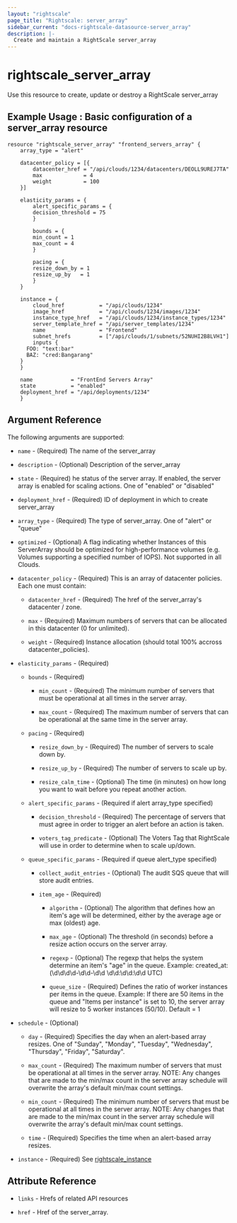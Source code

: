 ```yaml
---
layout: "rightscale"
page_title: "Rightscale: server_array"
sidebar_current: "docs-rightscale-datasource-server_array"
description: |-
  Create and maintain a RightScale server_array
---
```


# rightscale_server_array

Use this resource to create, update or destroy a RightScale server_array

## Example Usage : Basic configuration of a server_array resource

```hcl
resource "rightscale_server_array" "frontend_servers_array" {
	array_type = "alert"

	datacenter_policy = [{
		datacenter_href = "/api/clouds/1234/datacenters/DEOLL9UREJ7TA"
		max             = 4
		weight          = 100
	}]

	elasticity_params = {
		alert_specific_params = {
		decision_threshold = 75
		}

		bounds = {
		min_count = 1
		max_count = 4
		}

		pacing = {
		resize_down_by = 1
		resize_up_by   = 1
		}
	}

	instance = {
		cloud_href           = "/api/clouds/1234"
		image_href           = "/api/clouds/1234/images/1234"
		instance_type_href   = "/api/clouds/1234/instance_types/1234"
		server_template_href = "/api/server_templates/1234"
		name                 = "Frontend"
		subnet_hrefs         = ["/api/clouds/1/subnets/52NUHI2B8LVH1"]
		inputs {
      FOO: "text:bar"
      BAZ: "cred:Bangarang"
    }
	}

	name            = "FrontEnd Servers Array"
	state           = "enabled"
	deployment_href = "/api/deployments/1234"
	}
```

## Argument Reference

The following arguments are supported:

* `name` - (Required) The name of the server_array

* `description` - (Optional) Description of the server_array

* `state` - (Required) he status of the server array. If enabled, the server array is enabled for scaling actions. One of "enabled" or "disabled"

* `deployment_href` - (Required) ID of deployment in which to create server_array

* `array_type` - (Required) The type of server_array. One of "alert" or "queue"

* `optimized` - (Optional) A flag indicating whether Instances of this ServerArray should be optimized for high-performance volumes (e.g. Volumes supporting a specified number of IOPS). Not supported in all Clouds.

* `datacenter_policy` - (Required) This is an array of datacenter policies. Each one must contain:

  * `datacenter_href` - (Required) The href of the server_array's datacenter / zone.

  * `max` - (Required) Maximum numbers of servers that can be allocated in this datacenter (0 for unlimited).

  * `weight` - (Required) Instance allocation (should total 100% accross datacenter_policies).

* `elasticity_params` - (Required)

  * `bounds` - (Required)

    * `min_count` - (Required) The minimum number of servers that must be operational at all times in the server array.

    * `max_count` - (Required) The maximum number of servers that can be operational at the same time in the server array.

  * `pacing` - (Required)

      * `resize_down_by` - (Required) The number of servers to scale down by.

      * `resize_up_by` - (Required) The number of servers to scale up by.

      * `resize_calm_time` - (Optional) The time (in minutes) on how long you want to wait before you repeat another action.

  * `alert_specific_params` - (Required if alert array_type specified)

    * `decision_threshold` - (Required) The percentage of servers that must agree in order to trigger an alert before an action is taken.

    * `voters_tag_predicate` - (Optional) The Voters Tag that RightScale will use in order to determine when to scale up/down.

  * `queue_specific_params` - (Required if queue alert_type specified)

    * `collect_audit_entries` - (Optional) The audit SQS queue that will store audit entries.

    * `item_age` - (Required)

      * `algorithm` - (Optional) The algorithm that defines how an item's age will be determined, either by the average age or max (oldest) age.

      * `max_age` - (Optional) The threshold (in seconds) before a resize action occurs on the server array.

      * `regexp` - (Optional) The regexp that helps the system determine an item's \"age\" in the queue. Example: created_at: (\\d\\d\\d\\d-\\d\\d-\\d\\d \\d\\d:\\d\\d:\\d\\d UTC)

      * `queue_size` - (Required) Defines the ratio of worker instances per items in the queue. Example: If there are 50 items in the queue and \"Items per instance\" is set to 10, the server array will resize to 5 worker instances (50/10). Default = 1

* `schedule` - (Optional)

  * `day` - (Required) Specifies the day when an alert-based array resizes. One of "Sunday", "Monday", "Tuesday", "Wednesday", "Thursday", "Friday", "Saturday".

  * `max_count` - (Required) The maximum number of servers that must be operational at all times in the server array. NOTE: Any changes that are made to the min/max count in the server array schedule will overwrite the array's default min/max count settings.

  * `min_count` - (Required) The minimum number of servers that must be operational at all times in the server array. NOTE: Any changes that are made to the min/max count in the server array schedule will overwrite the array's default min/max count settings.

  * `time` - (Required) Specifies the time when an alert-based array resizes.

* `instance` - (Required) See [rightscale_instance](https://github.com/rightscale/terraform-provider-rightscale/blob/master/rightscale/website/docs/r/cm_instance.markdown)


## Attribute Reference

* `links` - Hrefs of related API resources

* `href` - Href of the server_array.